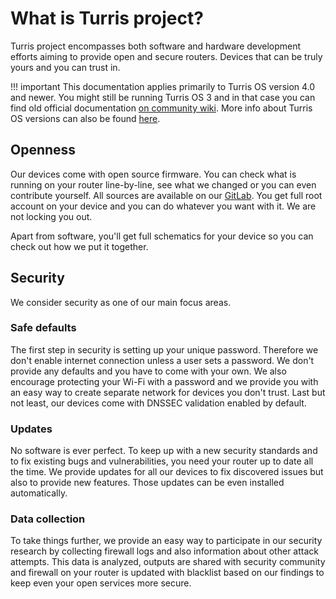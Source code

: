 # What is Turris project?

Turris project encompasses both software and hardware development efforts aiming
to provide open and secure routers. Devices that can be truly yours and you can
trust in.

!!! important 
    This documentation applies primarily to Turris OS version 4.0 and newer. You
    might still be running Turris OS 3 and in that case you can find old official
    documentation [on community wiki](https://wiki.turris.cz/doc/en/howto/start).
    More info about Turris OS versions can also be found
    [here](basics/tos-versions.md).

## Openness

Our devices come with open source firmware. You can check what is running on
your router line-by-line, see what we changed or you can even contribute
yourself. All sources are available on our
[GitLab](https://gitlab.nic.cz/turris). You get full root account on your device
and you can do whatever you want with it. We are not locking you out.

Apart from software, you'll get full schematics for your device so you can check
out how we put it together.

## Security

We consider security as one of our main focus areas.

### Safe defaults

The first step in security is setting up your unique password. Therefore we don't
enable internet connection unless a user sets a password. We don't provide any
defaults and you have to come with your own. We also encourage protecting your
Wi-Fi with a password and we provide you with an easy way to create separate
network for devices you don't trust. Last but not least, our devices come with
DNSSEC validation enabled by default.

### Updates

No software is ever perfect. To keep up with a new security standards and to fix
existing bugs and vulnerabilities, you need your router up to date all the time.
We provide updates for all our devices to fix discovered issues but also to
provide new features. Those updates can be even installed automatically.

### Data collection

To take things further, we provide an easy way to participate in our security
research by collecting firewall logs and also information about other attack
attempts. This data is analyzed, outputs are shared with security community and
firewall on your router is updated with blacklist based on our findings to keep
even your open services more secure.
